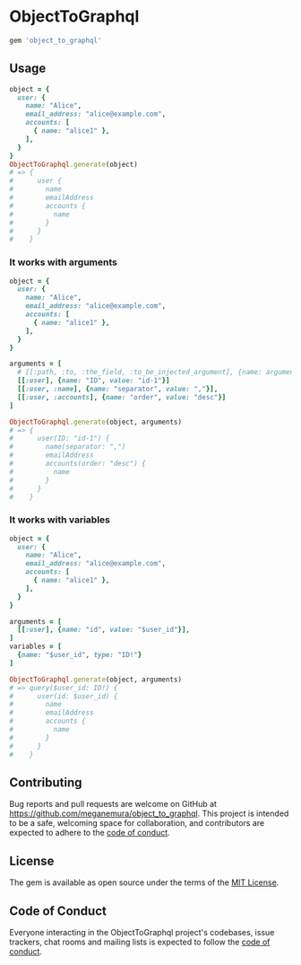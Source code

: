 # ObjectToGraphql

```ruby
gem 'object_to_graphql'
```

## Usage

```ruby
object = {
  user: {
    name: "Alice",
    email_address: "alice@example.com",
    accounts: [
      { name: "alice1" },
    ],
  }
}
ObjectToGraphql.generate(object)
# => {
#      user {
#        name
#        emailAddress
#        accounts {
#          name
#        }
#      }
#    }
```

### It works with arguments

```ruby
object = {
  user: {
    name: "Alice",
    email_address: "alice@example.com",
    accounts: [
      { name: "alice1" },
    ],
  }
}

arguments = [
  # [[:path, :to, :the_field, :to_be_injected_argument], {name: argument_name, value: argument_value}]
  [[:user], {name: "ID", value: "id-1"}]
  [[:user, :name], {name: "separator", value: ","}],
  [[:user, :accounts], {name: "order", value: "desc"}]
]

ObjectToGraphql.generate(object, arguments)
# => {
#      user(ID: "id-1") {
#        name(separator: ",")
#        emailAddress
#        accounts(order: "desc") {
#          name
#        }
#      }
#    }
```

### It works with variables

```ruby
object = {
  user: {
    name: "Alice",
    email_address: "alice@example.com",
    accounts: [
      { name: "alice1" },
    ],
  }
}

arguments = [
  [[:user], {name: "id", value: "$user_id"}],
]
variables = [
  {name: "$user_id", type: "ID!"}
]

ObjectToGraphql.generate(object, arguments)
# => query($user_id: ID!) {
#      user(id: $user_id) {
#        name
#        emailAddress
#        accounts {
#          name
#        }
#      }
#    }
```
## Contributing

Bug reports and pull requests are welcome on GitHub at https://github.com/meganemura/object_to_graphql. This project is intended to be a safe, welcoming space for collaboration, and contributors are expected to adhere to the [code of conduct](https://github.com/[USERNAME]/object_to_graphql/blob/main/CODE_OF_CONDUCT.md).

## License

The gem is available as open source under the terms of the [MIT License](https://opensource.org/licenses/MIT).

## Code of Conduct

Everyone interacting in the ObjectToGraphql project's codebases, issue trackers, chat rooms and mailing lists is expected to follow the [code of conduct](https://github.com/[USERNAME]/object_to_graphql/blob/main/CODE_OF_CONDUCT.md).
